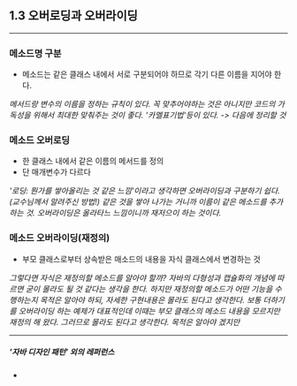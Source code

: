 ﻿1.3 오버로딩과 오버라이딩
---------------------

--------------------
### 메소드명 구분
  - 메소드는 같은 클래스 내에서 서로 구분되어야 하므로 각기 다른 이름을 지어야 한다.

_메서드랑 변수의 이름을 정하는 규칙이 있다. 꼭 맞추어야하는 것은 아니지만 코드의 가독성을 위해서 최대한 맞춰주는 것이 좋다. '카멜표기법'등이 있다. -> 다음에 정리할 것_

### 메소드 오버로딩
  - 한 클래스 내에서 같은 이름의 메서드를 정의
  - 단 매개변수가 다르다

_'로딩: 뭔가를 쌓아올리는 것 같은 느낌'이라고 생각하면 오버라이딩과 구분하기 쉽다.(교수님께서 알려주신 방법!) 같은 것을 쌓아 나가는 거니까 이름이 같은 메소드를 추가하는 것. 오버라이딩은 올라타느 느낌이니까 재저으이 하는 것이다._


### 메소드 오버라이딩(재정의)
 - 부모 클래스로부터 상속받은 매소드의 내용을 자식 클래스에서 변경하는 것

_그렇다면 자식은 재정의할 메소드를 알아야 할까? 자바의 다형성과 캡슐화의 개념에 따르면 굳이 몰라도 될 것 같다는 생각을 한다. 하지만 재정의할 메소드가 어떤 기능을 수행하는지 목적은 알아야 하되, 자세한 구현내용은 몰라도 된다고 생각한다. 보통 더하기를 오버라이딩 하는 예제가 대표적인데 이때는 부모 클래스의 메소드 내용을 모르지만 재정의 해 왔다. 그러므로 몰라도 된다고 생각한다. 목적은 알아야 겠지만_

----------------
##### '자바 디자인 패턴' 외의 레퍼런스
-
